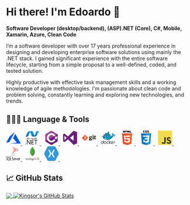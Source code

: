 #  Hi there! I'm Edoardo 👋

**Software Developer (desktop/backend), (ASP).NET (Core), C#, Mobile, Xamarin, Azure, Clean Code**

I’m a software developer with over 17 years professional experience in designing and developing enterprise software solutions using mainly the .NET stack. I gained significant experience with the entire software lifecycle, starting from a simple proposal to a well-defined, coded, and tested solution.

Highly productive with effective task management skills and a working knowledge of agile methodologies.
I'm passionate about clean code and problem solving, constantly learning and exploring new technologies, and trends.

## 👨🏻‍💻 Language & Tools
<p align="left">
<a href="https://azure.microsoft.com/en-in/" target="_blank">
<img src="img/microsoft_azure-icon.svg" 
alt="azure" width="40" height="40"/>
</a>&nbsp;
<a href="https://dotnet.microsoft.com/" target="_blank"> 
<img src="img/dot-net-original-wordmark.svg" 
alt="dotnet" width="40" height="40"/> 
</a>&nbsp;
<a href="https://docs.microsoft.com/en-us/dotnet/csharp/" target="_blank"> 
<img src="img/csharp-original.svg" 
alt="csharp" width="40" height="40"/> 
</a>&nbsp;
<a href="https://visualstudio.microsoft.com/" target="_blank"> 
<img src="img/visualstudio-plain.svg" 
alt="visual studio" width="40" height="40"/> 
</a>&nbsp;
<a href="https://git-scm.com/" target="_blank"> 
<img src="img/git-original-wordmark.svg" 
alt="git" width="40" height="40"/> 
</a>&nbsp;
<a href="https://www.docker.com/" target="_blank"> 
<img src="img/docker-original-wordmark.svg" 
alt="docker" width="40" height="40"/> 
</a>&nbsp;
<a href="https://www.w3.org/html/" target="_blank"> 
<img src="img/html5-original-wordmark.svg" 
alt="html5" width="40" height="40"/> 
</a>&nbsp;
<a href="https://www.w3schools.com/css/" target="_blank"> 
<img src="img/css3-original-wordmark.svg" 
alt="css3" width="40" height="40"/> 
</a>&nbsp;
<a href="https://developer.mozilla.org/en-US/docs/Web/JavaScript" target="_blank"> 
<img src="img/javascript-original.svg" 
alt="javascript" width="40" height="40"/> 
</a>&nbsp;
<a href="https://en.wikipedia.org/wiki/Microsoft_SQL_Server" target="_blank"> 
<img src="img/microsoft-sql-server.svg" 
alt="sql server" width="40" height="40"/> 
</a>&nbsp;
<a href="https://www.mongodb.com/" target="_blank"> 
<img src="img/mongodb-original-wordmark.svg" 
alt="sql server" width="40" height="40"/> 
</a>&nbsp;
<a href="https://dotnet.microsoft.com/apps/xamarin" target="_blank"> 
<img src="img/xamarin.svg" 
alt="sql server" width="40" height="40"/> 
</a>&nbsp;
</p>

## 📈 GitHub Stats
<a href="https://github.com/kingsor/">
  <img align="center" src="https://github-readme-stats.vercel.app/api/top-langs/?username=kingsor&hide=java,html&title_color=ffffff&text_color=c9cacc&icon_color=2bbc8a&bg_color=1d1f21" />
</a>
<a href="https://github.com/kingsor/">
  <img align="center" src="https://github-readme-stats.vercel.app/api?username=kingsor&show_icons=true&line_height=27&count_private=true&title_color=ffffff&text_color=c9cacc&icon_color=2bbc8a&bg_color=1d1f21" alt="Kingsor's GitHub Stats" />
</a>


<!--
**kingsor/kingsor** is a ✨ _special_ ✨ repository because its `README.md` (this file) appears on your GitHub profile.

Here are some ideas to get you started:

- 🔭 I’m currently working on ...
- 🌱 I’m currently learning ...
- 👯 I’m looking to collaborate on ...
- 🤔 I’m looking for help with ...
- 💬 Ask me about ...
- 📫 How to reach me: ...
- 😄 Pronouns: ...
- ⚡ Fun fact: ...
-->
